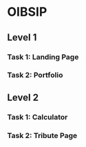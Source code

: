 # OIBSIP

## Level 1
### Task 1: Landing Page 
### Task 2: Portfolio

## Level 2
### Task 1: Calculator
### Task 2: Tribute Page
